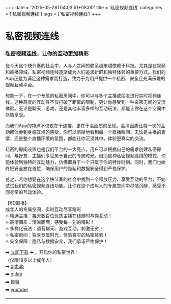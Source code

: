+++
date = '2025-05-28T04:03:51+08:00'
title = '私密视频连线'
categories = ['私密视频连线']
tags = ['私密视频连线']
+++

# 私密视频连线

### 私密视频连线，让你的互动更加精彩

在今天这个快节奏的社会中，人与人之间的联系越来越依赖于科技。尤其是在视频和直播领域，私密视频连线逐渐成为人们追求新鲜和独特体验的重要方式。我们的App正是为满足这种需求而打造，致力于为用户提供一个私密、安全且充满乐趣的视频互动平台。

想象一下，在一个专属的私密房间中，你可以与多个主播或朋友进行实时视频连线。这种高度的互动性不仅打破了距离的限制，更让你感受到一种亲密无间的交流体验。无论是聊天，游戏，还是其他丰富多样的互动玩法，都能让你在这个空间中尽情享受。

而我们App的特点不仅仅在于连接，更在于高画质的呈现。高清画质让每一次的互动都体会到身临其境的感受。你可以清晰地看到每一个直播瞬间，无论是主播的表情，还是整个直播环境的氛围，都能让你沉浸其中，体验更真实的交流。

私密的房间设置也是我们平台的一大亮点。用户可以根据自己的需求创建私密房间，与好友、主播们享受属于自己的专属时光。借助这种私密视频连线的模式，你能体验到独特的互动魅力，仿佛置身于一个只属于你的特炸时刻。同时，我们也始终把安全放在首位，确保用户的隐私和数据安全得到严格保护。

总之，若你想要在这个快节奏的社会中找到一个释放压力、享受互动的平台，不妨试试我们的私密视频连线功能。让你在这个成年人的专属空间中尽情沉醉，感受不同寻常的互动体验。

【6D直播】  
成年人的专属空间，实时互动尽享精彩  
🔥 精选主播：每天数百位优质主播在线随时与你互动！  
🔥 高清画质：清晰画面，感受每一刻的精彩！  
🔥 多样化玩法：语音聊天、游戏互动，刺激无穷！  
🔥 私密房间：独享专属时光，体验真实的私密体验！  
🔥 安全保障：隐私与数据安全，我们承诺严格保护！

➡️ [立即下载](https://down123.s3.ap-east-1.amazonaws.com/down/down.html?channelCode=blog) ⬅️ ，开启你的私密世界！  
（仅限18岁以上成年人）  
➡️ [github](https://aldult-live.github.io/)  
➡️ [gitlab](https://seo-09598d.gitlab.io/)  
➡️ [推特](https://x.com/wegame33)  
➡️ [youtube](https://www.youtube.com/@6Dlive)  

---
